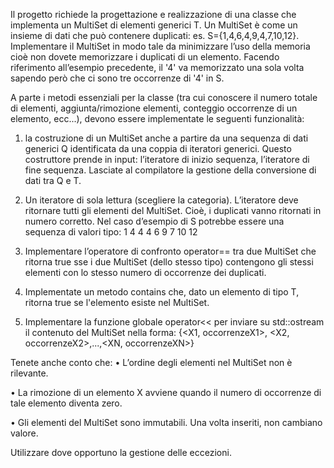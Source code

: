 Il progetto richiede la progettazione e realizzazione di una classe che implementa un MultiSet di elementi generici T. Un MultiSet è come un insieme di dati che può contenere duplicati: es. S={1,4,6,4,9,4,7,10,12}. Implementare il MultiSet in modo tale da minimizzare l’uso della memoria cioè non dovete memorizzare i duplicati di un elemento. Facendo riferimento all’esempio precedente, il '4' va memorizzato una sola volta sapendo però che ci sono tre occorrenze di '4' in S.


A parte i metodi essenziali per la classe (tra cui conoscere il numero totale di elementi, aggiunta/rimozione elementi, conteggio occorrenze di un elemento, ecc...), devono essere implementate le seguenti funzionalità:

1. la costruzione di un MultiSet anche a partire da una sequenza di dati generici Q identificata da una coppia di iteratori generici. Questo costruttore prende in input: l’iteratore di inizio sequenza, l’iteratore di fine sequenza. Lasciate al compilatore la gestione della conversione di dati tra Q e T.

2. Un iteratore di sola lettura (scegliere la categoria). L’iteratore deve ritornare tutti gli elementi del MultiSet. Cioè, i duplicati vanno ritornati in numero corretto. Nel caso d’esempio di S potrebbe essere una sequenza di valori tipo: 1 4 4 4 6 9 7 10 12

3. Implementare l’operatore di confronto operator== tra due MultiSet che ritorna true sse i due MultiSet (dello stesso tipo) contengono gli stessi elementi con lo stesso numero di occorrenze dei duplicati.

4. Implementate un metodo contains che, dato un elemento di tipo T, ritorna true se l'elemento esiste nel MultiSet.

5. Implementare la funzione globale operator<< per inviare su std::ostream il contenuto del MultiSet nella forma: {<X1, occorrenzeX1>, <X2, occorrenzeX2>,...,<XN, occorrenzeXN>}
 
Tenete anche conto che:
• L’ordine degli elementi nel MultiSet non è rilevante.

• La rimozione di un elemento X avviene quando il numero di occorrenze di
tale elemento diventa zero.

• Gli elementi del MultiSet sono immutabili. Una volta inseriti, non
cambiano valore.

Utilizzare dove opportuno la gestione delle eccezioni.